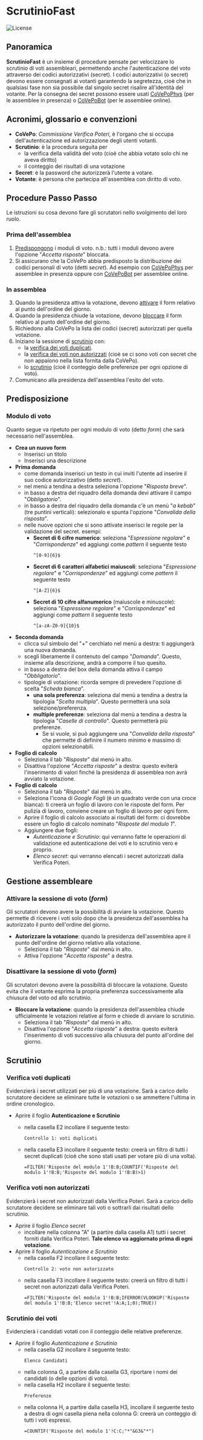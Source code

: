
# ScrutinioFast
![License](https://img.shields.io/badge/status-work%20in%20progress-yellowgreen)

Panoramica
--------
**ScrutinioFast** è un insieme di procedure pensate per velocizzare lo scrutinio di voti assembleari, permettendo anche l'autenticazione del voto attraverso dei codici autorizzativi (secret).
I codici autorizzativi (o secret) devono essere consegnati ai votanti garantendo la segretezza, cioè che in qualsiasi fase non sia possibile dal singolo secret risalire all'identità del votante. Per la consegna dei secret possono essere usati [CoVePoPhys](istruzioni_CoVePoPhys_ita.md) (per le assemblee in presenza) o [CoVePoBot](istruzioni_CoVePoBot_ita.md) (per le assemblee online).

Acronimi, glossario e convenzioni
--------
 - **CoVePo**: *Commissione Verifica Poteri*, è l'organo che si occupa dell'autenticazione ed autorizzazione degli utenti votanti.
 - **Scrutinio**: è la procedura seguita per
	* la verifica della validità del voto (cioè che abbia votato solo chi ne aveva diritto)
	* il conteggio dei risultati di una votazione
 -   **Secret**: è la password che autorizzerà l'utente a votare.
 - **Votante**: è persona che partecipa all'assemblea con diritto di voto.

Procedure Passo Passo
--------
Le istruzioni su cosa devono fare gli scrutatori nello svolgimento del loro ruolo.
### Prima dell'assemblea
 1. [Predispongono](#Predisposizione) i moduli di voto.
 n.b.: tutti i moduli devono avere l'opzione "*Accetta risposte*" bloccata.
 2. Si assicurano che la CoVePo abbia predisposto la distribuzione dei codici personali di voto (detti *secret*). Ad esempio con [CoVePoPhys](istruzioni_CoVePoPhys_ita.md) per assemblee in presenza oppure con [CoVePoBot](istruzioni_CoVePoBot_ita.md) per assemblee online.
### In assemblea
 3. Quando la presidenza attiva la votazione, devono [attivare](#attivare-la-sessione-di-voto-form) il form relativo al punto dell'ordine del giorno.
 4. Quando la presidenza chiude la votazione, devono [bloccare](#disattivare-la-sessione-di-voto-form) il form relativo al punto dell'ordine del giorno. 
 5. Richiedono alla CoVePo la lista dei codici (secret) autorizzati per quella votazione.
 6. Iniziano la sessione di [scrutinio](#scrutinio) con:
	 - la [verifica dei voti duplicati](#verifica-voti-duplicati).
	 - la [verifica dei voti non autorizzati](#verifica-voti-non-autorizzati) (cioè se ci sono voti con secret che non appaiono nella lista fornita dalla CoVePo).
	 - lo [scrutinio](#scrutinio-dei-voti) (cioè il conteggio delle preferenze per ogni opzione di voto).
 7. Comunicano alla presidenza dell'assemblea l'esito del voto.

Predisposizione
--------
### Modulo di voto
Quanto segue va ripetuto per ogni modulo di voto (detto *form*) che sarà necessario nell'assemblea.
 - **Crea un nuovo form**
	 - Inserisci un titolo
	 - Inserisci una descrizione
 - **Prima domanda**
	 - come domanda inserisci un testo in cui inviti l'utente ad inserire il suo codice autorizzativo (detto *secret*).
	 - nel menù a tendina a destra seleziona l'opzione "*Risposta breve*".
	 - in basso a destra del riquadro della domanda devi attivare il campo "*Obbligatorio*". 
	 - in basso a destra del riquadro della domanda c'è un menù "*a kebab*" (tre puntini verticali): selezionalo e spunta l'opzione "*Convalida della risposta*".
	 - nelle nuove opzioni che si sono attivate inserisci le regole per la validazione del secret.
	 esempi:
		 - **Secret di 6 cifre numerico**: seleziona "*Espressione regolare*" e "*Corrispondenze*" ed aggiungi come *pattern* il seguente testo
			```text
			^[0-9]{6}$
			```
		 - **Secret di 6 caratteri alfabetici maiuscoli**: seleziona "*Espressione regolare*" e "*Corrispondenze*" ed aggiungi come *pattern* il seguente testo
			```text
			^[A-Z]{6}$
			```
		 - **Secret di 10 cifre alfanumerico** (maiuscole e minuscole): seleziona "*Espressione regolare*" e "*Corrispondenze*" ed aggiungi come *pattern* il seguente testo
			```text
			^[a-zA-Z0-9]{10}$
			```
 - **Seconda domanda**
	 - clicca sul simbolo del "*+*" cerchiato nel menù a destra: ti aggiungerà una nuova domanda.
	 - scegli liberamente il contenuto del campo "*Domanda*". Questo, insieme alla descrizione, andrà a comporre il tuo quesito.
	 - in basso a destra del box della domanda attiva il campo "*Obbligatorio*". 
	 - tipologie di votazione: ricorda sempre di prevedere l'opzione di scelta "*Scheda bianca*".
		 - **una sola preferenza**: seleziona dal menù a tendina a destra la tipologia "*Scelta multipla*". Questo permetterà una sola selezione/preferenza.
		 - **multiple preferenze**: seleziona dal menù a tendina a destra la tipologia "*Caselle di controllo*". Questo permetterà più preferenze. 
			 - Se si vuole, si può aggiungere una "*Convalida della risposta*" che permette di definire il numero minimo e massimo di opzioni selezionabili.
 - **Foglio di calcolo**
	 - Seleziona il tab "*Risposte*" dal menù in alto.
	 - Disattiva l'opzione "*Accetta risposte*" a destra: questo eviterà l'inserimento di valori finché la presidenza di assemblea non avrà avviato la votazione.
 - **Foglio di calcolo**
	 - Seleziona il tab "*Risposte*" dal menù in alto.
	 - Seleziona l'icona di *Google Fogli* (è un quadrato verde con una croce bianca): ti creerà un foglio di lavoro con le risposte del form. Per pulizia di lavoro, conviene creare un foglio di lavoro per ogni form.
	 - Aprire il foglio di calcolo associato ai risultati del form: ci dovrebbe essere un foglio di calcolo nominato "*Risposte del modulo 1*".
	 - Aggiungere due fogli:
		 -  *Autenticazione e Scrutinio*: qui verranno fatte le operazioni di validazione ed autenticazione dei voti e lo scrutinio vero e proprio.
		 - *Elenco secret*: qui verranno elencati i secret autorizzati dalla Verifica Poteri.

Gestione assembleare
--------
### Attivare la sessione di voto (*form*)
Gli scrutatori devono avere la possibilità di avviare la votazione. Questo permette di ricevere i voti solo dopo che la presidenza dell'assemblea ha autorizzato il punto dell'ordine del giorno.

 - **Autorizzare la votazione**: quando la presidenza dell'assemblea apre il punto dell'ordine del giorno relativo alla votazione.
	 - Seleziona il tab "*Risposte*" dal menù in alto.
	 - Attiva l'opzione "*Accetta risposte*" a destra.
### Disattivare la sessione di voto (*form*)
Gli scrutatori devono avere la possibilità di bloccare la votazione. Questo evita che il votante esprima la propria preferenza successivamente alla chiusura del voto od allo scrutinio.
 - **Bloccare la votazione**: quando la presidenza dell'assemblea chiude ufficialmente le votazioni relative al form e chiede di avviare lo scrutinio.
	 - Seleziona il tab "*Risposte*" dal menù in alto.
	 - Disattiva l'opzione "*Accetta risposte*" a destra: questo eviterà l'inserimento di voti successivo alla chiusura del punto all'ordine del giorno.

Scrutinio
--------
### Verifica voti duplicati
Evidenzierà i secret utilizzati per più di una votazione. Sarà a carico dello scrutatore decidere se eliminare tutte le votazioni o se ammettere l'ultima in ordine cronologico.
 - Aprire il foglio **Autenticazione e Scrutinio**
	 - nella casella E2 incollare il seguente testo:
		```text
		Controllo 1: voti duplicati
		```
	 - nella casella E3 incollare il seguente testo: creerà un filtro di tutti i secret duplicati (cioè che sono stati usati per votare più di una volta).

		```text
		=FILTER('Risposte del modulo 1'!B:B;COUNTIF('Risposte del modulo 1'!B:B;'Risposte del modulo 1'!B:B)>1)
		```

### Verifica voti non autorizzati
Evidenzierà i secret non autorizzati dalla Verifica Poteri. Sarà a carico dello scrutatore decidere se eliminare tali voti o sottrarli dai risultati dello scrutinio.
 - Aprire il foglio *Elenco secret*
	 - incollare nella colonna "A" (a partire dalla casella A1) tutti i secret forniti dalla Verifica Poteri. **Tale elenco va aggiornato prima di ogni votazione**.
 - Aprire il foglio *Autenticazione e Scrutinio*
	 - nella casella F2 incollare il seguente testo:
		```text
		Controllo 2: voto non autorizzato
		```
	 - nella casella F3 incollare il seguente testo: creerà un filtro di tutti i secret non autorizzati dalla Verifica Poteri.
		```text
		=FILTER('Risposte del modulo 1'!B:B;IFERROR(VLOOKUP('Risposte del modulo 1'!B:B;'Elenco secret'!A:A;1;0);TRUE))
		```

### Scrutinio dei voti
Evidenzierà i candidati votati con il conteggio delle relative preferenze.
 - Aprire il foglio *Autenticazione e Scrutinio*
	 - nella casella G2 incollare il seguente testo:
		```text
		Elenco Candidati
		```
	 - nella colonna G, a partire dalla casella G3, riportare i nomi dei candidati (o delle opzioni di voto).
	 - nella casella H2 incollare il seguente testo:
		```text
		Preferenze
		```
	 - nella colonna H, a partire dalla casella H3, incollare il seguente testo a destra di ogni casella piena nella colonna G: creerà un conteggio di tutti i voti espressi.
		```text
		=COUNTIF('Risposte del modulo 1'!C:C;"*"&G3&"*")
		```
